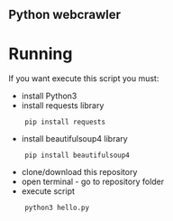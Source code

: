 ## Python webcrawler

# Running

If you want execute this script you must:
- install Python3
- install requests library
```console
    pip install requests
```
- install beautifulsoup4 library
```console
    pip install beautifulsoup4
```
- clone/download this repository
- open terminal - go to repository folder
- execute script
```console
    python3 hello.py
```